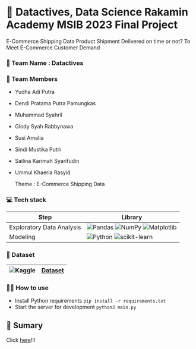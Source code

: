 
  # 📣 Datactives, Data Science Rakamin Academy MSIB 2023 Final Project
   E-Commerce Shipping Data Product Shipment Delivered on time or not? To Meet E-Commerce Customer Demand
   
### 🎏 Team Name : Datactives
### 💪 Team Members 
- Yudha Adi Putra
- Dendi Pratama Putra Pamungkas
- Muhammad Syahril
- Glody Syah Rabbynawa
- Susi Amelia
- Sindi Mustika Putri
- Sailina Karimah Syarifudin
- Ummul Khaeria Rasyid
  
  Theme : E-Commerce Shipping Data

### 💻 Tech stack
  |Step|Library|
  |---|---|
  |Exploratory Data Analysis|![Pandas](https://img.shields.io/badge/pandas-%23150458.svg?style=for-the-badge&logo=pandas&logoColor=white) ![NumPy](https://img.shields.io/badge/numpy-%23013243.svg?style=for-the-badge&logo=numpy&logoColor=white) ![Matplotlib](https://img.shields.io/badge/Matplotlib-%23ffffff.svg?style=for-the-badge&logo=Matplotlib&logoColor=black) |
  |Modeling|![Python](https://img.shields.io/badge/python-3670A0?style=for-the-badge&logo=python&logoColor=ffdd54)  ![scikit-learn](https://img.shields.io/badge/scikit--learn-%23F7931E.svg?style=for-the-badge&logo=scikit-learn&logoColor=white)|
 
### 📂 Dataset
|![Kaggle](https://img.shields.io/badge/Kaggle-035a7d?style=for-the-badge&logo=kaggle&logoColor=white)|[Dataset](https://www.kaggle.com/datasets/prachi13/customer-analytics/data)|
|---|---|

### 💁‍♀️ How to use

- Install Python requirements `pip install -r requirements.txt`
- Start the server for development `python3 main.py`

## 📣 Sumary
Click [here](https://www.canva.com/design/DAFzZk3yN8s/EqoV3J25yptD74TpaZROSQ/view?utm_content=DAFzZk3yN8s&utm_campaign=designshare&utm_medium=link&utm_source=editor)!!!
